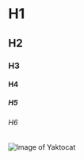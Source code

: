 # H1 
## H2
### H3 
#### H4
##### H5 
###### H6 

![Image of Yaktocat](https://octodex.github.com/images/yaktocat.png)
